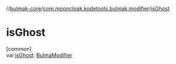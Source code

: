 //[bulmak-core](../../index.md)/[com.mooncloak.kodetools.bulmak.modifier](index.md)/[isGhost](is-ghost.md)

# isGhost

[common]\
val [isGhost](is-ghost.md): [BulmaModifier](-bulma-modifier/index.md)
